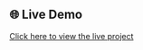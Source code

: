 ## 🌐 Live Demo

[Click here to view the live project](https://password-checker-4-gzco.onrender.com/)
